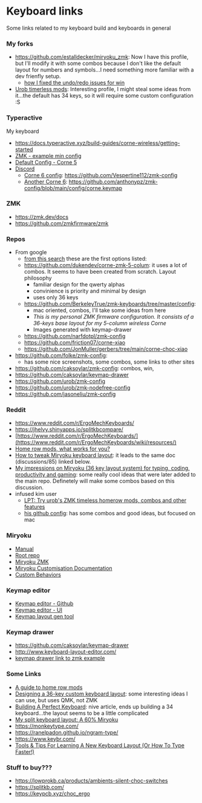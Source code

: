 # Keyboard links

Some links related to my keyboard build and keyboards in general

### My forks
- https://github.com/estalldecker/miryoku_zmk: Now I have this profile, but I'll modify it with some combos because I don't like the default layout for numbers and symbols...I need something more familiar with a dev frienfly setup.
  - [how I fixed the undo/redo issues for win](https://github.com/manna-harbour/miryoku/discussions/88)
- [Urob timerless mods](https://github.com/estalldecker/zmk-config-urob): Interesting profile, I might steal some ideas from it...the default has 34 keys, so it will require some custom configuration :S

### Typeractive

My keyboard
- https://docs.typeractive.xyz/build-guides/corne-wireless/getting-started
- [ZMK - example min config](https://github.com/typeractivexyz/corne-wireless-5-col-zmk-config/blob/master/build.yaml)
- [Default Config - Corne 5](https://github.com/typeractivexyz/corne-wireless-5-col-zmk-config/blob/master/config/corne.keymap)
- [Discord](https://typeractive.xyz/discord)
  - [Corne 6 config](https://discord.com/channels/924164891990978570/1199089496646496296/1199089496646496296): https://github.com/Vespertine112/zmk-config
  - [Another Corne 6](https://discord.com/channels/924164891990978570/1208675655768612875/1210096527016599632): https://github.com/anthonypz/zmk-config/blob/main/config/corne.keymap

### ZMK
- https://zmk.dev/docs
- https://github.com/zmkfirmware/zmk

### Repos
- From google
  - [from this search](https://www.google.com/search?q=corne+keyboard+5+column+zmk+github&sca_esv=0f14928c59bdde74&rlz=1C1ONGR_esAR1050AR1050&sxsrf=ACQVn0_GQ938oMI1CbTIVg-RPcn5RFTbKw%3A1708916279588&ei=N_7bZbvLI4uhptQPgsK02Ag&oq=corne+keyboard+5+column+zmk+gith&gs_lp=Egxnd3Mtd2l6LXNlcnAiIGNvcm5lIGtleWJvYXJkIDUgY29sdW1uIHptayBnaXRoKgIIADIFECEYoAFI1ktQyBBY6x9wAXgAkAEAmAHGAaABxwaqAQMwLjW4AQPIAQD4AQGYAgWgAuAGwgIFECEYnwWYAwCIBgGSBwUwLjQuMQ&sclient=gws-wiz-serp#cobssid=s&ip=1) these are the first options listed:
  - https://github.com/dukendev/corne-zmk-5-colum: it uses a lot of combos. It seems to have been created from scratch.
      Layout philosophy
      - familiar design for the qwerty alphas
      - convinience is priority and minimal by design
      - uses only 36 keys
  - https://github.com/BerkeleyTrue/zmk-keyboards/tree/master/config:
      - mac oriented, combos, I'll take some ideas from here
      - _This is my personal ZMK firmware configuration. It consists of a 36-keys base layout for my 5-column wireless Corne_
      - Images generated with keymap-drawer
  - https://github.com/narfdotpl/zmk-config
  - https://github.com/friction07/corne-xiao
  - https://github.com/JonMuller/gerbers/tree/main/corne-choc-xiao
- https://github.com/folke/zmk-config:
  - has some nice screenshots, some combos, some links to other sites
- https://github.com/caksoylar/zmk-config: combos, win,
- https://github.com/caksoylar/keymap-drawer
- https://github.com/urob/zmk-config
- https://github.com/urob/zmk-nodefree-config
- https://github.com/jasoneliu/zmk-config

### Reddit
- https://www.reddit.com/r/ErgoMechKeyboards/
- https://jhelvy.shinyapps.io/splitkbcompare/
- [https://www.reddit.com/r/ErgoMechKeyboards/](https://www.reddit.com/r/ErgoMechKeyboards/wiki/resources/)
- [Home row mods, what works for you?](https://www.reddit.com/r/ErgoMechKeyboards/comments/tiejpp/home_row_mods_what_works_for_you/)
- [How to tweak Miryoku keyboard layout](https://www.reddit.com/r/olkb/comments/zj35u2/how_to_tweak_miryoku_keyboard_layout/): it leads to the same doc (discussions/85) linked below.
- [My impressions on Miryoku (36 key layout system) for typing, coding, productivity and gaming](https://www.reddit.com/r/ErgoMechKeyboards/comments/qzfiae/my_impressions_on_miryoku_36_key_layout_system/): some really cool ideas that were later added to the main repo. Definetely will make some combos based on this discussion.
- infused kim user
  - [LPT: Try urob's ZMK timeless homerow mods, combos and other features](https://www.reddit.com/r/ErgoMechKeyboards/comments/11gejh3/lpt_try_urobs_zmk_timeless_homerow_mods_combos/)
  - [his github config](https://github.com/infused-kim/zmk-config/tree/chocofi/main): has some combos and good ideas, but focused on mac

### Miryoku
- [Manual](https://github.com/manna-harbour/miryoku/tree/master/docs/reference)
- [Root repo](https://github.com/manna-harbour/miryoku)
- [Miryoku ZMK](https://github.com/manna-harbour/miryoku_zmk)
- [Miryoku Customisation Documentation](https://github.com/manna-harbour/miryoku/discussions/85)
- [Custom Behaviors](https://github.com/manna-harbour/miryoku/discussions/131)

### Keymap editor
- [Keymap editor - Github](https://github.com/nickcoutsos/keymap-editor)
- [Keymap editor - UI](https://nickcoutsos.github.io/keymap-editor/)
- [Keymap layout gen tool](https://nickcoutsos.github.io/keymap-layout-tools/)

### Keymap drawer
- https://github.com/caksoylar/keymap-drawer
- http://www.keyboard-layout-editor.com/
- [keymap drawer link to zmk example](https://keymap-drawer.streamlit.app/?zmk_url=https%3A%2F%2Fgithub.com%2Ftyperactivexyz%2Fcorne-wireless-5-col-zmk-config%2Fblob%2Fmaster%2Fconfig%2Fcorne.keymap)

### Some Links
- [A guide to home row mods](https://precondition.github.io/home-row-mods)
- [Designing a 36-key custom keyboard layout](https://peterxjang.com/blog/designing-a-36-key-custom-keyboard-layout.html): some interesting ideas I can use, but uses QMK, not ZMK
- [Building A Perfect Keyboard](https://medium.com/@boris.churzin/building-a-perfect-keyboard-2dd30dd4b096): nive article, ends up building a 34 keyboard...the layout seems to be a little complicated
- [My split keyboard layout: A 60% Miryoku](https://jurf.github.io/2023/07/11/60-percent-miryoku/)
- https://monkeytype.com/
- https://ranelpadon.github.io/ngram-type/
- https://www.keybr.com/
- [Tools & Tips For Learning A New Keyboard Layout (Or How To Type Faster!)](https://www.youtube.com/watch?v=sI-a64EVPPU&t=296s&ab_channel=BenVallack)

### Stuff to buy???
- https://lowprokb.ca/products/ambients-silent-choc-switches
- https://splitkb.com/
- https://keypcb.xyz/choc_ergo
